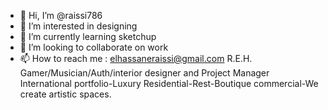 - 👋 Hi, I’m @raissi786
- 👀 I’m interested in designing
- 🌱 I’m currently learning sketchup 
- 💞️ I’m looking to collaborate on work 
- 📫 How to reach me : elhassaneraissi@gmail.com
R.E.H.
Gamer/Musician/Auth/interior designer and Project Manager
International portfolio-Luxury Residential-Rest-Boutique commercial-We create artistic spaces.
